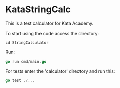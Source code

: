 # KataStringCalc

This is a test calculator for Kata Academy.

To start using the code access the directory:

```
cd StringCalculator
```

Run:

```go
go run cmd/main.go
```

For tests enter the 'calculator' directory and run this:

```go
go test ./...
```